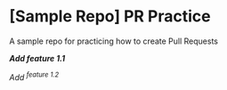 # [Sample Repo] PR Practice
A sample repo for practicing how to create Pull Requests

***Add feature 1.1***

_Add <sup>feature 1.2</sup>_
